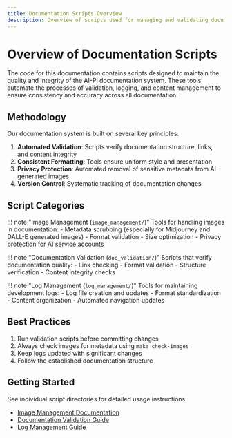 ```yaml
---
title: Documentation Scripts Overview
description: Overview of scripts used for managing and validating documentation
---
```


# Overview of Documentation Scripts

The code for this documentation contains scripts designed to maintain the quality and integrity of the AI-Pi documentation system. These tools automate the processes of validation, logging, and content management to ensure consistency and accuracy across all documentation.

## Methodology

Our documentation system is built on several key principles:

1. **Automated Validation**: Scripts verify documentation structure, links, and content integrity
2. **Consistent Formatting**: Tools ensure uniform style and presentation
3. **Privacy Protection**: Automated removal of sensitive metadata from AI-generated images
4. **Version Control**: Systematic tracking of documentation changes

## Script Categories

!!! note "Image Management (`image_management/`)"
    Tools for handling images in documentation:
    - Metadata scrubbing (especially for Midjourney and DALL-E generated images)
    - Format validation
    - Size optimization
    - Privacy protection for AI service accounts

!!! note "Documentation Validation (`doc_validation/`)"
    Scripts that verify documentation quality:
    - Link checking
    - Format validation
    - Structure verification
    - Content integrity checks

!!! note "Log Management (`log_management/`)"
    Tools for maintaining development logs:
    - Log file creation and updates
    - Format standardization
    - Content organization
    - Automated navigation updates

## Best Practices

1. Run validation scripts before committing changes
2. Always check images for metadata using `make check-images`
3. Keep logs updated with significant changes
4. Follow the established documentation structure

## Getting Started

See individual script directories for detailed usage instructions:
- [Image Management Documentation](image_management/README.md)
- [Documentation Validation Guide](doc_validation/README.md)
- [Log Management Guide](log_management/README.md)
